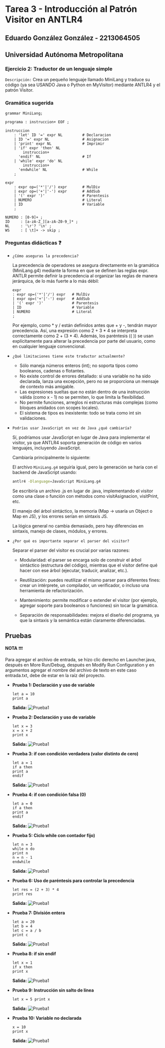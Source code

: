 # Tarea 3 - Introducción al Patrón Visitor en ANTLR4
## Eduardo González González - 2213064505
## Universidad Autónoma Metropolitana

### Ejercicio 2: Traductor de un lenguaje simple
`Descripción:` Crea un pequeño lenguaje llamado MiniLang y traduce su código (ya sea USANDO Java
o Python en MyVisitor) mediante ANTLR4 y el patrón Visitor.

### Gramática sugerida
````antlrv4
grammar MiniLang;

programa : instruccion+ EOF ;

instruccion
    : 'let' ID '=' expr NL         # Declaracion
    | ID '=' expr NL               # Asignacion
    | 'print' expr NL              # Imprimir
    | 'if' expr 'then' NL
        instruccion+
      'endif' NL                   # If
    | 'while' expr 'do' NL
        instruccion+
      'endwhile' NL                # While
    ;

expr
    : expr op=('*'|'/') expr       # MulDiv
    | expr op=('+'|'-') expr       # AddSub
    | '(' expr ')'                 # Parentesis
    | NUMERO                       # Literal
    | ID                           # Variable
    ;

NUMERO : [0-9]+ ;
ID     : [a-zA-Z_][a-zA-Z0-9_]* ;
NL     : '\r'? '\n' ;
WS     : [ \t]+ -> skip ;
````
### Preguntas didácticas ❓
* `¿Cómo aseguras la precedencia?`
  
    La precedencia de operadores se asegura directamente en la gramática (MiniLang.g4) mediante la forma en que se definen las reglas expr.
  ANTLR permite definir la precedencia al organizar las reglas de manera jerárquica, de lo más fuerte a lo más débil:
    ````antlrv4
  expr
  : expr op=('*'|'/') expr   # MulDiv
  | expr op=('+'|'-') expr   # AddSub
  | '(' expr ')'             # Parentesis
  | ID                       # Variable
  | NUMERO                   # Literal
  ;
  ````

    Por ejemplo, como * y / están definidos antes que + y -, tendrán mayor precedencia. Así, una expresión como 2 + 3 * 4 se interpreta correctamente como 2 + (3 * 4).
    Además, los paréntesis (( )) se usan explícitamente para alterar la precedencia por parte del usuario, como en cualquier lenguaje convencional.


* `¿Qué limitaciones tiene este traductor actualmente?`
  * Sólo maneja números enteros (int); no soporta tipos como booleanos, cadenas o flotantes. 
  * No existe control de errores detallado: si una variable no ha sido declarada, lanza una excepción, pero no se proporciona un mensaje de contexto más amigable. 
  * Las expresiones sueltas que no están dentro de una instrucción válida (como x - 1) no se permiten, lo que limita la flexibilidad. 
  * No permite funciones, arreglos ni estructuras más complejas (como bloques anidados con scopes locales). 
  * El sistema de tipos es inexistente: todo se trata como int sin validaciones.


* `Podrías usar JavaScript en vez de Java ¿qué cambiaría?`
    
  Sí, podríamos usar JavaScript en lugar de Java para implementar el visitor, ya que ANTLR4 soporta generación de código en varios lenguajes, incluyendo JavaScript.
  
    Cambiaría principalmente lo siguiente:
  
    El archivo `MiniLang.g4` seguiría igual, pero la generación se haría con el backend de JavaScript usando:
    ````bash
  antlr4 -Dlanguage=JavaScript MiniLang.g4
  ````
  Se escribiría un archivo .js en lugar de .java, implementando el visitor como una clase o función con métodos como visitAsignacion, visitPrint, etc.

    El manejo del árbol sintáctico, la memoria (Map → usaría un Object o Map en JS), y los errores serían en sintaxis JS.
  
    La lógica general no cambia demasiado, pero hay diferencias en sintaxis, manejo de clases, módulos, y errores.


* `¿Por qué es importante separar el parser del visitor?`
  
  Separar el parser del visitor es crucial por varias razones:

    * Modularidad: el parser se encarga solo de construir el árbol sintáctico (estructura del código), mientras que el visitor define qué hacer con ese árbol (ejecutar, traducir, analizar, etc.).

    * Reutilización: puedes reutilizar el mismo parser para diferentes fines: crear un intérprete, un compilador, un verificador, o incluso una herramienta de refactorización.

    * Mantenimiento: permite modificar o extender el visitor (por ejemplo, agregar soporte para booleanos o funciones) sin tocar la gramática.

    * Separación de responsabilidades: mejora el diseño del programa, ya que la sintaxis y la semántica están claramente diferenciadas.

## Pruebas
**NOTA** ❗❗❗

Para agregar el archivo de entrada, se hizo clic derecho en Launcher.java, después
en More Run/Debug, después en Modify Run Configuration y en argumentos agregar el nombre del
archivo de texto en este caso entrada.txt, debe de estar en la raíz del proyecto.

* **Prueba 1: Declaración y uso de variable** 
    ````text
    let a = 10
    print a
    ````
    **Salida:**
    ![Prueba1](Captures/Prueba1.png)


* **Prueba 2: Declaración y uso de variable**
    ````text
    let x = 3
    x = x + 2
    print x
    ````
  **Salida:**
  ![Prueba1](Captures/Prueba2.png)


* **Prueba 3: if con condición verdadera (valor distinto de cero)**
    ````text
    let a = 1
    if a then
    print a
    endif

    ````
  **Salida:**
  ![Prueba1](Captures/Prueba3.png)


* **Prueba 4: if con condición falsa (0)**
    ````text
    let a = 0
    if a then
    print a
    endif
    ````
  **Salida:**
  ![Prueba1](Captures/Prueba4.png)


* **Prueba 5: Ciclo while con contador fijo)**
    ````text
    let n = 3
    while n do
    print n
    n = n - 1
    endwhile
    ````
  **Salida:**
  ![Prueba1](Captures/Prueba5.png)


* **Prueba 6: Uso de paréntesis para controlar la precedencia**
    ````text
   let res = (2 + 3) * 4
    print res
    ````
  **Salida:**
  ![Prueba1](Captures/Prueba6.png)


* **Prueba 7: División entera**
    ````text
   let a = 20
    let b = 4
    let c = a / b
    print c
    ````
  **Salida:**
  ![Prueba1](Captures/Prueba7.png)


* **Prueba 8: if sin endif**
    ````text
    let x = 1
    if x then
    print x
    ````
  **Salida:**
  ![Prueba1](Captures/Prueba8.png)


* **Prueba 9: Instrucción sin salto de línea**
    ````text
    let x = 5 print x
    ````
  **Salida:**
  ![Prueba1](Captures/Prueba9.png)


* **Prueba 10: Variable no declarada**
    ````text
    x = 10
    print x
    ````
  **Salida:**
  ![Prueba1](Captures/Prueba10.png)

